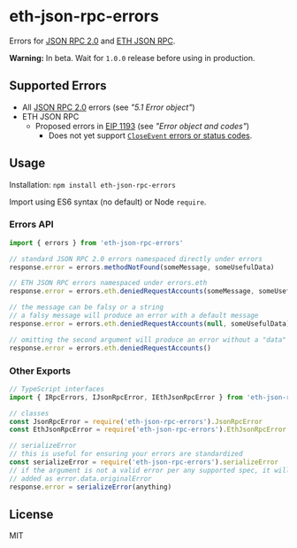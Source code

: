 # eth-json-rpc-errors

Errors for [JSON RPC 2.0](https://www.jsonrpc.org/specification) and [ETH JSON RPC](https://github.com/ethereum/wiki/wiki/JSON-RPC).

**Warning:** In beta. Wait for `1.0.0` release before using in production.

## Supported Errors

- All [JSON RPC 2.0](https://www.jsonrpc.org/specification) errors (see *"5.1 Error object"*)
- ETH JSON RPC
  - Proposed errors in [EIP 1193](https://eips.ethereum.org/EIPS/eip-1193) (see *"Error object and codes"*)
    - Does not yet support [`CloseEvent` errors or status codes](https://developer.mozilla.org/en-US/docs/Web/API/CloseEvent#Status_codes).

## Usage

Installation: `npm install eth-json-rpc-errors`

Import using ES6 syntax (no default) or Node `require`.

### Errors API

```js
import { errors } from 'eth-json-rpc-errors'

// standard JSON RPC 2.0 errors namespaced directly under errors
response.error = errors.methodNotFound(someMessage, someUsefulData)

// ETH JSON RPC errors namespaced under errors.eth
response.error = errors.eth.deniedRequestAccounts(someMessage, someUsefulData)

// the message can be falsy or a string
// a falsy message will produce an error with a default message
response.error = errors.eth.deniedRequestAccounts(null, someUsefulData)

// omitting the second argument will produce an error without a "data" property
response.error = errors.eth.deniedRequestAccounts()
```

### Other Exports
```js
// TypeScript interfaces
import { IRpcErrors, IJsonRpcError, IEthJsonRpcError } from 'eth-json-rpc-errors'

// classes
const JsonRpcError = require('eth-json-rpc-errors').JsonRpcError
const EthJsonRpcError = require('eth-json-rpc-errors').EthJsonRpcError

// serializeError
// this is useful for ensuring your errors are standardized
const serializeError = require('eth-json-rpc-errors').serializeError
// if the argument is not a valid error per any supported spec, it will be
// added as error.data.originalError
response.error = serializeError(anything)
```

## License
MIT
